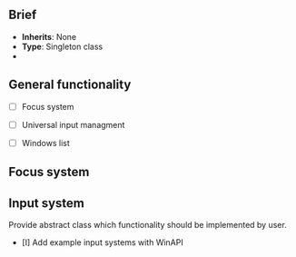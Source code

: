 ## Brief
- **Inherits**: None
- **Type**: Singleton class
-  

## General functionality
- [ ] Focus system
- [ ] Universal input managment
- [ ] Windows list




## Focus system


## Input system
Provide abstract class which functionality should be implemented by user.
- [I] Add example input systems with WinAPI
